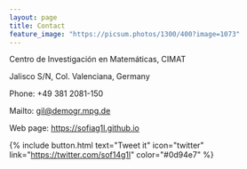 ```yaml
---
layout: page
title: Contact
feature_image: "https://picsum.photos/1300/400?image=1073"
---
```


Centro de Investigación en Matemáticas, CIMAT

Jalisco S/N, Col. Valenciana, Germany

Phone: +49 381 2081-150

Mailto:  <gil@demogr.mpg.de>

Web page: <https://sofiag1l.github.io>

{% include button.html text="Tweet it" icon="twitter" link="https://twitter.com/sof14g1l" color="#0d94e7" %}

